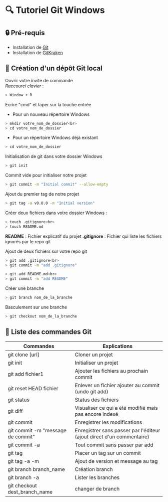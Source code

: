 # :mag: Tutoriel Git Windows

## :lock: Pré-requis
- Installation de [Git](https://git-scm.com/downloads)
- Installation de [GitKraken](https://www.gitkraken.com/download)

## :file_folder: Création d'un dépôt Git local
Ouvrir votre invite de commande<br>
*Raccourci clavier* :
```bash
> Window + R
```

Ecrire "cmd" et taper sur la touche entrée<br>

- Pour un nouveau répertoire Windows
```bash
> mkdir votre_nom_de_dossier<br>
> cd votre_nom_de_dossier
```

- Pour un répertoire Windows déjà existant
```bash
> cd votre_nom_de_dossier
```

Initialisation de git dans votre dossier Windows
```bash
> git init
```

Commit vide pour initialiser notre projet
```bash
> git commit -m "Initial commit" --allow-empty
```

Ajout du premier tag de notre projet
```bash
> git tag -a v0.0.0 -m "Initial version"
```

Créer deux fichiers dans votre dossier Windows :
```bash
> touch .gitignore<br>
> touch README.md
```

**README** : Fichier explicatif du projet
**.gitignore** : Fichier qui liste les fichiers ignorés par le repo git

Ajout de deux fichiers sur votre repo git
```bash
> git add .gitignore<br>
> git commit -m "add .gitignore"

> git add README.md<br>
> git commit -m "add README"
```

Créer une branche
```bash
> git branch nom_de_la_branche
```

Basculement sur une branche 
```bash
> git checkout nom_de_la_branche
```

## :page_facing_up: Liste des commandes Git

Commandes | Explications
----------|-------------
git clone [url] | Cloner un projet
git init | Initialiser un projet
git add fichier1 | Ajouter les fichiers au prochain commit
git reset HEAD fichier | Enlever un fichier ajouter au commit (undo git add)
git status  | Status des fichiers
git diff | Visualiser ce qui a été modifié mais pas encore indexé
git commit | Enregistrer les modifications
git commit -m "message de commit" | Enregistrer sans passer par l'éditeur (ajout direct d'un commentaire)
git commit -a | Tout commit sans passer par add
git tag | Placer un tag sur un commit
git tag -a -m | Ajout de version et message au tag
git branch branch_name | Création branch
git branch -a | Lister les branches
git checkout dest_branch_name | changer de branch
